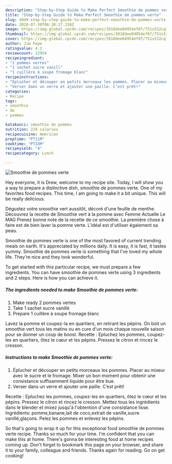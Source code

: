 ```yaml
---
description: "Step-by-Step Guide to Make Perfect Smoothie de pommes verte"
title: "Step-by-Step Guide to Make Perfect Smoothie de pommes verte"
slug: 4049-step-by-step-guide-to-make-perfect-smoothie-de-pommes-verte
date: 2020-07-30T06:30:17.236Z
image: https://img-global.cpcdn.com/recipes/3918dee04954ef8f/751x532cq70/smoothie-de-pommes-verte-photo-principale-de-la-recette.jpg
thumbnail: https://img-global.cpcdn.com/recipes/3918dee04954ef8f/751x532cq70/smoothie-de-pommes-verte-photo-principale-de-la-recette.jpg
cover: https://img-global.cpcdn.com/recipes/3918dee04954ef8f/751x532cq70/smoothie-de-pommes-verte-photo-principale-de-la-recette.jpg
author: Jim Pope
ratingvalue: 4.2
reviewcount: 12954
recipeingredient:
- "2 pommes vertes"
- "1 sachet sucre vanill"
- "1 cuillère à soupe fromage blanc"
recipeinstructions:
- "Éplucher et découper en petits morceaux les pommes. Placer au mixeur avec le sucre et le fromage. Mixer un bon moment pour obtenir une consistance suffisamment liquide pour être bue."
- "Verser dans un verre et ajouter une paille. C’est prêt!"
categories:
- Recipe
tags:
- smoothie
- de
- pommes

katakunci: smoothie de pommes 
nutrition: 229 calories
recipecuisine: American
preptime: "PT11M"
cooktime: "PT33M"
recipeyield: "4"
recipecategory: Lunch

---
```



![Smoothie de pommes verte](https://img-global.cpcdn.com/recipes/3918dee04954ef8f/751x532cq70/smoothie-de-pommes-verte-photo-principale-de-la-recette.jpg)

Hey everyone, it is Drew, welcome to my recipe site. Today, I will show you a way to prepare a distinctive dish, smoothie de pommes verte. One of my favorites food recipes. This time, I am going to make it a bit unique. This will be really delicious.

Dégustez votre smoothie vert aussitôt, décoré d&#39;une feuille de menthe. Découvrez la recette de Smoothie vert à la pomme avec Femme Actuelle Le MAG Prenez bonne note de la recette de ce smoothie. La première chose à faire est de bien laver la pomme verte. L&#39;idéal est d&#39;utiliser également sa peau.

Smoothie de pommes verte is one of the most favored of current trending meals on earth. It's appreciated by millions daily. It is easy, it is fast, it tastes yummy. Smoothie de pommes verte is something that I've loved my whole life. They're nice and they look wonderful.


To get started with this particular recipe, we must prepare a few ingredients. You can have smoothie de pommes verte using 3 ingredients and 2 steps. Here is how you can achieve it.

<!--inarticleads1-->

##### The ingredients needed to make Smoothie de pommes verte:

1. Make ready 2 pommes vertes
1. Take 1 sachet sucre vanillé
1. Prepare 1 cuillère à soupe fromage blanc


Lavez la pomme et coupez-la en quartiers, en retirant les pépins. On boit un smoothie vert tous les matins ou en cure d&#39;un mois chaque nouvelle saison pour se donner un coup de boost. Recette : Epluchez les pommes, coupez-les en quartiers, ôtez le cœur et les pépins. Pressez le citron et rincez le cresson. 

<!--inarticleads2-->

##### Instructions to make Smoothie de pommes verte:

1. Éplucher et découper en petits morceaux les pommes. Placer au mixeur avec le sucre et le fromage. Mixer un bon moment pour obtenir une consistance suffisamment liquide pour être bue.
1. Verser dans un verre et ajouter une paille. C’est prêt!


Recette : Epluchez les pommes, coupez-les en quartiers, ôtez le cœur et les pépins. Pressez le citron et rincez le cresson. Mettez tous les ingrédients dans le blender et mixez jusqu&#39;à l&#39;obtention d&#39;une consistance lisse. Ingrédients: pomme,banane,lait de coco,extrait de vanille,sucre vanillé,glaçons. Pelez les pommes et enlevez les pépins. 

So that's going to wrap it up for this exceptional food smoothie de pommes verte recipe. Thanks so much for your time. I'm confident that you can make this at home. There's gonna be interesting food at home recipes coming up. Don't forget to bookmark this page on your browser, and share it to your family, colleague and friends. Thanks again for reading. Go on get cooking!

